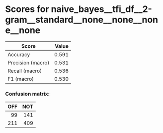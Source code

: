# Scores for naive_bayes__tfi_df__2-gram__standard__none__none__none__none
|      Score      |Value|
|-----------------|----:|
|Accuracy         |0.591|
|Precision (macro)|0.531|
|Recall (macro)   |0.536|
|F1 (macro)       |0.530|

### Confusion matrix:
|OFF|NOT|
|--:|--:|
| 99|141|
|211|409|
